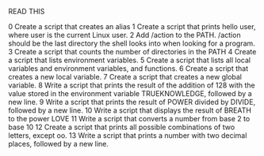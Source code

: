 READ THIS

0 Create a script that creates an alias
1 Create a script that prints hello user, where user is the current Linux user.
2 Add /action to the PATH. /action should be the last directory the shell looks into   when looking for a program.
3 Create a script that counts the number of directories in the PATH
4 Create a script that lists environment variables.
5 Create a script that lists all local variables and environment variables, and   functions.
6 Create a script that creates a new local variable.
7 Create a script that creates a new global variable.
8 Write a script that prints the result of the addition of 128 with the value stored in the environment variable TRUEKNOWLEDGE, followed by a new line.
9 Write a script that prints the result of POWER divided by DIVIDE, followed by a new line.
10 Write a script that displays the result of BREATH to the power LOVE
11 Write a script that converts a number from base 2 to base 10
12 Create a script that prints all possible combinations of two letters, except oo.
13 Write a script that prints a number with two decimal places, followed by a new line.

